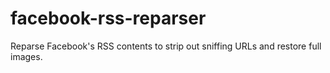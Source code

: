facebook-rss-reparser
=====================

Reparse Facebook's RSS contents to strip out sniffing URLs and restore full images.
